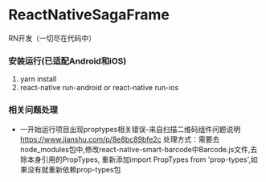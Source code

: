 # ReactNativeSagaFrame
RN开发（一切尽在代码中）
### 安装运行(已适配Android和iOS)
1.    yarn install
2.    react-native run-android or react-native run-ios 
### 相关问题处理
* 一开始运行项目出现proptypes相关错误-来自扫描二维码组件问题说明 https://www.jianshu.com/p/8e8bc89bfe2c
 处理方式：需要去node_modules包中,修改react-native-smart-barcode中Barcode.js文件,去除本身引用的PropTypes,
 重新添加import PropTypes from 'prop-types',如果没有就重新依赖prop-types包
